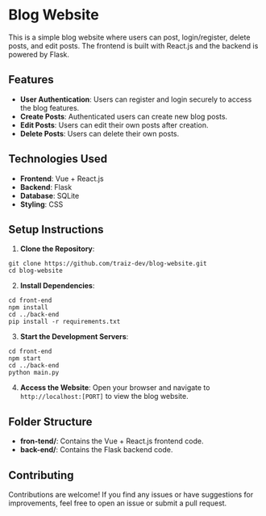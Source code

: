# Blog Website

This is a simple blog website where users can post, login/register, delete posts, and edit posts. The frontend is built with React.js and the backend is powered by Flask.

## Features

- **User Authentication**: Users can register and login securely to access the blog features.
- **Create Posts**: Authenticated users can create new blog posts.
- **Edit Posts**: Users can edit their own posts after creation.
- **Delete Posts**: Users can delete their own posts.

## Technologies Used

- **Frontend**: Vue + React.js
- **Backend**: Flask
- **Database**: SQLite
- **Styling**: CSS

## Setup Instructions

1. **Clone the Repository**:

```
git clone https://github.com/traiz-dev/blog-website.git
cd blog-website
```

2. **Install Dependencies**:

```
cd front-end
npm install
cd ../back-end
pip install -r requirements.txt
```

3. **Start the Development Servers**:

```
cd front-end
npm start
cd ../back-end
python main.py
```

4. **Access the Website**:
Open your browser and navigate to `http://localhost:[PORT]` to view the blog website.

## Folder Structure

- **fron-tend/**: Contains the Vue + React.js frontend code.
- **back-end/**: Contains the Flask backend code.

## Contributing

Contributions are welcome! If you find any issues or have suggestions for improvements, feel free to open an issue or submit a pull request.
